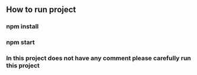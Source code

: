 ## How to run project

### npm install
### npm start

### In this project does not have any comment please carefully run this project 